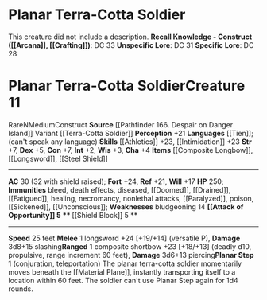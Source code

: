 ﻿---
ac: '30'
alignment: N
all_resistance: null
burrow_speed: null
charisma: '+4'
climb_speed: null
constitution: '+7'
creature_ability:
- Attack of Opportunity
- Planar Step
- Shield Block
creature_family: null
description: 'This creature did not include a description.<br/><br/><b><u>Recall Knowledge
  - Construct</u> ( [[DATABASE/skill/Arcana|Arcana]] , [[DATABASE/skill/Crafting|Crafting]]
  )</b>: DC 33<br/><b><u>Unspecific Lore</u></b>: DC 31<br/><b><u>Specific Lore</u></b>:
  DC 28'
dexterity: '+5'
element: null
fly_speed: null
fortitude: '+24'
hardness: null
hp: '250'
id: '1469'
immunity:
- bleed
- '[[DATABASE/trait/Death|death]] effects'
- '[[DATABASE/trait/Disease|diseased]]'
- '[[DATABASE/condition/Doomed|doomed]]'
- '[[DATABASE/condition/Drained|drained]]'
- '[[DATABASE/condition/Fatigued|fatigued]]'
- '[[DATABASE/trait/Healing|healing]]'
- '[[DATABASE/trait/Necromancy|necromancy]]'
- '[[DATABASE/trait/Nonlethal|nonlethal]] attacks'
- '[[DATABASE/condition/Paralyzed|paralyzed]]'
- '[[DATABASE/trait/Poison|poison]]'
- '[[DATABASE/condition/Sickened|sickened]]'
- '[[DATABASE/condition/Unconscious|unconscious]]'
intelligence: '+2'
land_speed: '25'
language:
- '[[DATABASE/language/Tien|Tien]] ; (can''t speak any language)'
level: '11'
max_speed: '25'
name: Planar Terra-Cotta Soldier
perception: '+21'
rarity: Rare
reflex: '+21'
resistance: null
rus_type_level: null
school: null
sense: null
size: Medium
skill:
- '[[DATABASE/skill/Athletics|Athletics]] +23'
- '[[DATABASE/skill/Intimidation|Intimidation]] +23'
source: '[[DATABASE/source/Pathfinder 166. Despair on Danger Island|Pathfinder #166:
  Despair on Danger Island]]'
speed:
- 25 feet
spell: null
strength: '+7'
strength_req: '7'
strongest_save:
- Fortitude
swim_speed: null
trait:
- '[[DATABASE/trait/Construct|Construct]]'
- '[[DATABASE/trait/Rare|Rare]]'
type: Creature
vision: null
weakest_save:
- Will
weakness:
- bludgeoning 14
will: '+17'
wisdom: '+3'

---
# Planar Terra-Cotta Soldier

This creature did not include a description.
**Recall Knowledge - Construct ([[Arcana]], [[Crafting]])**: DC 33
**Unspecific Lore**: DC 31
**Specific Lore**: DC 28

# Planar Terra-Cotta Soldier<span class="item-type">Creature 11</span>

<span class="trait-rare item-trait">Rare</span><span class="trait-alignment item-trait">N</span><span class="trait-size item-trait">Medium</span><span class="item-trait">Construct</span>
**Source** [[Pathfinder 166. Despair on Danger Island]]
Variant [[Terra-Cotta Soldier]]
**Perception** +21
**Languages** [[Tien]]; (can't speak any language)
**Skills** [[Athletics]] +23, [[Intimidation]] +23
**Str** +7, **Dex** +5, **Con** +7, **Int** +2, **Wis** +3, **Cha** +4
**Items** [[Composite Longbow]], [[Longsword]], [[Steel Shield]]

---
**AC** 30 (32 with shield raised); **Fort** +24, **Ref** +21, **Will** +17
**HP** 250; **Immunities** bleed, death effects, diseased, [[Doomed]], [[Drained]], [[Fatigued]], healing, necromancy, nonlethal attacks, [[Paralyzed]], poison, [[Sickened]], [[Unconscious]]; **Weaknesses** bludgeoning 14
<span class="in-box-ability">**[[Attack of Opportunity]] <span class="action-icon">5</span> ** </span><span class="in-box-ability">**[[Shield Block]] <span class="action-icon">5</span> ** </span>

---
**Speed** 25 feet
<span class="in-box-ability">**Melee** <span class="action-icon">1</span> longsword +24 [+19/+14] (versatile P), **Damage** 3d8+15 slashing</span><span class="in-box-ability">**Ranged** <span class="action-icon">1</span> composite shortbow +23 [+18/+13] (deadly d10, propulsive, range increment 60 feet), **Damage** 3d6+13 piercing</span><span class="in-box-ability">**Planar Step** <span class="action-icon">1</span> (conjuration, teleportation) The planar terra-cotta soldier momentarily moves beneath the [[Material Plane]], instantly transporting itself to a location within 60 feet. The soldier can't use Planar Step again for 1d4 rounds.</span>